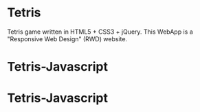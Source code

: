 # Tetris
Tetris game written in HTML5 + CSS3 + jQuery. This WebApp is a "Responsive Web Design" (RWD) website. 

# Tetris-Javascript
# Tetris-Javascript
